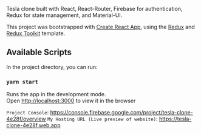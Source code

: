 Tesla clone built with React, React-Router, Firebase for authentication, Redux for state management, and Material-UI.

This project was bootstrapped with [Create React App](https://github.com/facebook/create-react-app), using the [Redux](https://redux.js.org/) and [Redux Toolkit](https://redux-toolkit.js.org/) template.

## Available Scripts

In the project directory, you can run:

### `yarn start`

Runs the app in the development mode.<br />
Open [http://localhost:3000](http://localhost:3000) to view it in the browser


`Project Console`: https://console.firebase.google.com/project/tesla-clone-4e28f/overview
`My Hosting URL (Live preview of website)`: https://tesla-clone-4e28f.web.app
